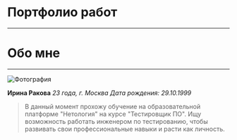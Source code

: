 # Портфолио работ 
---------------

# Обо мне
---------------
![Фотография](file:///C:/Users/IR/Desktop/my%20site/images/picture1.jpg)

**Ирина Ракова** 
*23 года, г. Москва*
*Дата рождения: 29.10.1999*

 > В данный момент прохожу обучение на образовательной платформе "Нетология" на курсе "Тестировщик ПО". Ищу возможность работать инженером по тестированию, чтобы развивать свои профессиональные навыки и расти как личность.
